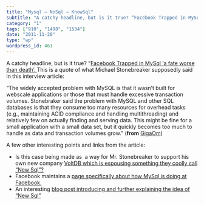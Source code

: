 ```yaml
---
title: "Mysql – NoSql – KnowSql"
subtitle: "A catchy headline, but is it true? “Facebook Trapped in MySql ‘a fate worse than death’."
category: "1"
tags: ["910", "1498", "1534"]
date: "2011-11-20"
type: "wp"
wordpress_id: 461
---
```

A catchy headline, but is it true? “[Facebook Trapped in MySql ‘a fate worse than death’. ](http://gigaom.com/cloud/facebook-trapped-in-mysql-fate-worse-than-death/)This is a quote of what Michael Stonebreaker supposedly said in this interview article:

> 
“The widely accepted problem with MySQL is that it wasn’t built for webscale applications or those that must handle excessive transaction volumes. Stonebraker said the problem with MySQL and other SQL databases is that they consume too many resources for overhead tasks (e.g., maintaining ACID compliance and handling multithreading) and relatively few on actually finding and serving data. This might be fine for a small application with a small data set, but it quickly becomes too much to handle as data and transaction volumes grow.” (**from** [GigaOm](http://gigaom.com/cloud/facebook-trapped-in-mysql-fate-worse-than-death/))

A few other interesting points and links from the article:

- Is this case being made as  a way for Mr. Stonebreaker to support his own new company [VoltDB which is espousing something they coolly call “New Sql”?](http://voltdb.com/)
- Facebook maintains a [page specifically about how MySql is doing at Facebook.](http://www.facebook.com/MySQLatFacebook)
- An interesting [blog post introducing and further explaining the idea of “New Sql”](http://blogs.the451group.com/information_management/2011/04/06/what-we-talk-about-when-we-talk-about-newsql/)